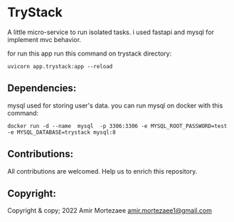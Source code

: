 # TryStack



A little micro-service to run isolated tasks. i used fastapi and mysql for implement mvc behavior.

for run this app run this command on trystack directory:
```
uvicorn app.trystack:app --reload
```

## Dependencies: 
mysql used for storing user's data. you can run mysql on docker with this command:
```
docker run -d --name  mysql  -p 3306:3306 -e MYSQL_ROOT_PASSWORD=test -e MYSQL_DATABASE=trystack mysql:8
```

## Contributions:
All contributions are welcomed. Help us to enrich this repository.

## Copyright:
Copyright & copy; 2022 Amir Mortezaee <amir.mortezaee1@gmail.com>
